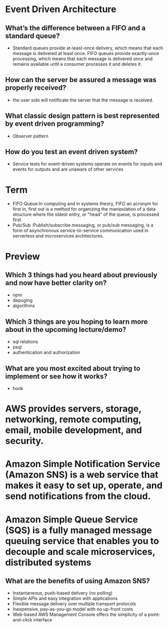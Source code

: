 # Event Driven Architecture
## What’s the difference between a FIFO and a standard queue?
- Standard queues provide at-least-once delivery, which means that each message is delivered at least once. FIFO queues provide exactly-once processing, which means that each message is delivered once and remains available until a consumer processes it and deletes it.
## How can the server be assured a message was properly received?
- the user side will  notificate the server that the message is received.
## What classic design pattern is best represented by event driven programming?
- Observer pattern
## How do you test an event driven system?
- Service tests for event-driven systems operate on events for inputs and events for outputs and are unaware of other services

# Term
- FIFO Queue:In computing and in systems theory, FIFO an acronym for first in, first out is a method for organizing the manipulation of a data structure where the oldest entry, or "head" of the queue, is processed first.
- Pub/Sub :Publish/subscribe messaging, or pub/sub messaging, is a form of asynchronous service-to-service communication used in serverless and microservices architectures.


# Preview
## Which 3 things had you heard about previously and now have better clarity on?
- npm
- depuging
- algorithms
## Which 3 things are you hoping to learn more about in the upcoming lecture/demo?
- sql relations
- psql
- authentication and authorization
## What are you most excited about trying to implement or see how it works?
- hook
# AWS provides servers, storage, networking, remote computing, email, mobile development, and security.
# Amazon Simple Notification Service (Amazon SNS) is a web service that makes it easy to set up, operate, and send notifications from the cloud. 
# Amazon Simple Queue Service (SQS) is a fully managed message queuing service that enables you to decouple and scale microservices, distributed systems
## What are the benefits of using Amazon SNS?

- Instantaneous, push-based delivery (no polling)
- Simple APIs and easy integration with applications
- Flexible message delivery over multiple transport protocols
- Inexpensive, pay-as-you-go model with no up-front costs
- Web-based AWS Management Console offers the simplicity of a point-and-click interface
